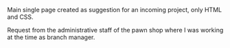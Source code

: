 Main single page created as suggestion for an incoming project, only HTML and CSS.

Request from the administrative staff of the pawn shop where I was working at the time as branch manager.
